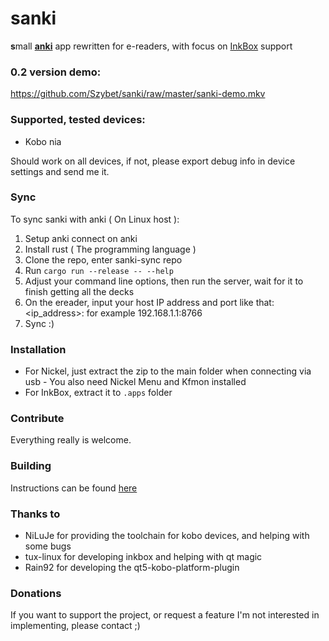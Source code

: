 # sanki
**s**mall [**anki**](https://apps.ankiweb.net) app rewritten for e-readers, with focus on [InkBox](https://github.com/Kobo-InkBox/inkbox) support

### 0.2 version demo:
https://github.com/Szybet/sanki/raw/master/sanki-demo.mkv

### Supported, tested devices:
- Kobo nia

Should work on all devices, if not, please export debug info in device settings and send me it.

### Sync
To sync sanki with anki ( On Linux host ):
1. Setup anki connect on anki
2. Install rust ( The programming language )
3. Clone the repo, enter sanki-sync repo
4. Run `cargo run --release -- --help`
5. Adjust your command line options, then run the server, wait for it to finish getting all the decks
6. On the ereader, input your host IP address and port like that: <ip_address>:<port> for example 192.168.1.1:8766
7. Sync :)

### Installation
- For Nickel, just extract the zip to the main folder when connecting via usb - You also need Nickel Menu and Kfmon installed
- For InkBox, extract it to `.apps` folder

### Contribute
Everything really is welcome. 

### Building
Instructions can be found [here](https://github.com/Szybet/kobo-nia-audio/tree/main/apps-on-kobo)

### Thanks to
- NiLuJe for providing the toolchain for kobo devices, and helping with some bugs
- tux-linux for developing inkbox and helping with qt magic
- Rain92 for developing the qt5-kobo-platform-plugin

### Donations
If you want to support the project, or request a feature I'm not interested in implementing, please contact ;)
